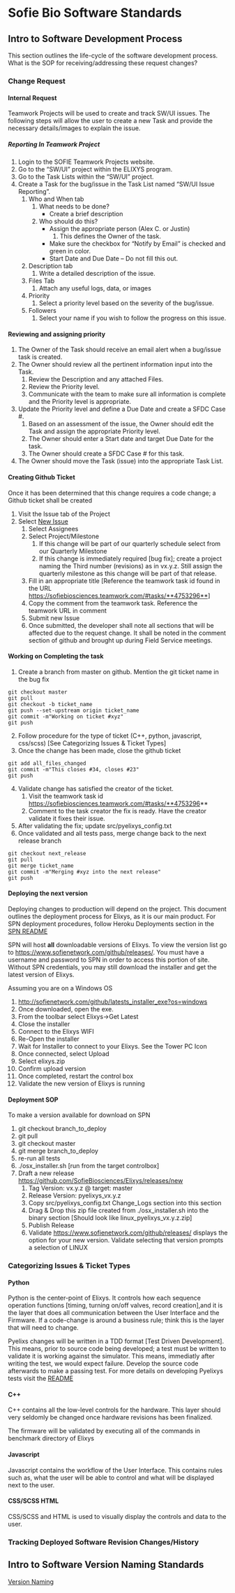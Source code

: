 # Sofie Bio Software Standards

## Intro to Software Development Process

This section outlines the life-cycle of the software development process. What is the SOP for receiving/addressing these request changes?

### Change Request

#### Internal Request
Teamwork Projects will be used to create and track SW/UI issues. The following steps will allow the user to create a new
Task and provide the necessary details/images to explain the issue.

##### Reporting In Teamwork Project
1. Login to the SOFIE Teamwork Projects website.
2. Go to the “SW/UI” project within the ELIXYS program.
3. Go to the Task Lists within the “SW/UI” project.
4. Create a Task for the bug/issue in the Task List named “SW/UI Issue Reporting”.
   1. Who and When tab
       1. What needs to be done?
          * Create a brief description
       2. Who should do this?
          * Assign the appropriate person (Alex C. or Justin)
              1. This defines the Owner of the task.
          * Make sure the checkbox for “Notify by Email” is checked and green in color.
          * Start Date and Due Date – Do not fill this out.
   2. Description tab
      1. Write a detailed description of the issue.
   3. Files Tab
      1. Attach any useful logs, data, or images
   4. Priority
      1. Select a priority level based on the severity of the bug/issue.
   5. Followers
      1. Select your name if you wish to follow the progress on this issue.
      
#### Reviewing and assigning priority
1. The Owner of the Task should receive an email alert when a bug/issue task is created.
2. The Owner should review all the pertinent information input into the Task.
    1. Review the Description and any attached Files.
    2. Review the Priority level.
    3. Communicate with the team to make sure all information is complete and the Priority level is appropriate.
3. Update the Priority level and define a Due Date and create a SFDC Case #.
    1. Based on an assessment of the issue, the Owner should edit the Task and assign the appropriate Priority level.
    2. The Owner should enter a Start date and target Due Date for the task.
    3. The Owner should create a SFDC Case # for this task.
4. The Owner should move the Task (issue) into the appropriate Task List.

#### Creating Github Ticket
Once it has been determined that this change requires a code change; a Github ticket shall be created
1. Visit the Issue tab of the Project
2. Select [New Issue](https://github.com/SofieBiosciences/Elixys/issues/new)
    1. Select Assignees
    2. Select Project/Milestone
        1.  If this change will be part of our quarterly schedule select from our Quarterly Milestone
        2.  If this change is immediately required [bug fix]; create a project naming the Third number (revisions) as in vx.y.z.  Still assign the quarterly milestone as this change will be part of that release.
    3. Fill in an appropriate title [Reference the teamwork task id found in the URL https://sofiebiosciences.teamwork.com/#tasks/**4753296**]
    4. Copy the comment from the teamwork task. Reference the teamwork URL in comment
    5. Submit new Issue
    6. Once submitted, the developer shall note all sections that will be affected due to the request change.  It shall be noted in the comment section of github and brought up during Field Service meetings.

#### Working on Completing the task
1.  Create a branch from master on github.  Mention the git ticket name in the bug fix
```
git checkout master
git pull
git checkout -b ticket_name
git push --set-upstream origin ticket_name
git commit -m"Working on ticket #xyz"
git push
```
2. Follow procedure for the type of ticket (C++, python, javascript, css/scss) [See Categorizing Issues & Ticket Types]
3. Once the change has been made, close the github ticket
```
git add all_files_changed
git commit -m"This closes #34, closes #23"
git push
```
4. Validate change has satisfied the creator of the ticket.
    1. Visit the teamwork task id https://sofiebiosciences.teamwork.com/#tasks/**4753296**
    2. Comment to the task creator the fix is ready.  Have the creator validate it fixes their issue.
5. After validating the fix; update src/pyelixys_config.txt
6. Once validated and all tests pass, merge change back to the next release branch
```
git checkout next_release
git pull
git merge ticket_name
git commit -m"Merging #xyz into the next release"
git push
```

#### Deploying the next version
Deploying changes to production will depend on the project.  This document outlines the deployment process for Elixys, as it is our main product.  For SPN deployment procedures, follow Heroku Deployments section in the [SPN README](https://github.com/SofieBiosciences/SPN/blob/master/README.md)

SPN will host **all** downloadable versions of Elixys.  To view the version list go to https://www.sofienetwork.com/github/releases/.  You must have a username and password to SPN in order to access this portion of site.  Without SPN credentials, you may still download the installer and get the latest version of Elixys.

Assuming you are on a Windows OS
1. http://sofienetwork.com/github/latests_installer_exe?os=windows
2. Once downloaded, open the exe.
3. From the toolbar select Elixys->Get Latest
4. Close the installer
5. Connect to the Elixys WIFI
6. Re-Open the installer
7. Wait for Installer to connect to your Elixys.  See the Tower PC Icon
8. Once connected, select Upload
9. Select elixys.zip
10. Confirm upload version
11. Once completed, restart the control box
12. Validate the new version of Elixys is running


#### Deployment SOP
To make a version available for download on SPN
1. git checkout branch_to_deploy
2. git pull
3. git checkout master
5. git merge branch_to_deploy
6. re-run all tests
7. ./osx_installer.sh [run from the target controlbox]
8. Draft a new release https://github.com/SofieBiosciences/Elixys/releases/new
    1. Tag Version: vx.y.z @ target: master
    2. Release Version: pyelixys_vx.y.z
    3. Copy src/pyelixys_config.txt Change_Logs section into this section
    4. Drag & Drop this zip file created from ./osx_installer.sh into the binary section [Should look like linux_pyelixys_vx.y.z.zip]
    5. Publish Release
    6. Validate https://www.sofienetwork.com/github/releases/ displays the option for your new version.  Validate selecting that version prompts a selection of LINUX

### Categorizing Issues & Ticket Types

#### Python
Python is the center-point of Elixys.  It controls how each sequence operation functions [timing, turning on/off valves, record creation],and it is the layer that does all communication between the User Interface and the Firmware.  If a code-change is around a business rule; think this is the layer that will need to change.

Pyelixs changes will be written in a TDD format [Test Driven Development].
This means, prior to source code being developed; a test must be written to validate it is working against the simulator.  This means, immediatly after writing the test, we would expect failure.  Develop the source code afterwards to make a passing test.  For more details on developing Pyelixys tests visit the [README](https://github.com/SofieBiosciences/Elixys/blob/master/src/test/README.md)


#### C++
C++ contains all the low-level controls for the hardware.  This layer should very seldomly be changed once hardware revisions has been finalized.


The firmware will be validated by executing all of the commands in benchmark directory of Elixys

#### Javascript
Javascript contains the workflow of the User Interface.  This contains rules such as, what the user will be able to control and what will be displayed next to the user.

#### CSS/SCSS HTML
CSS/SCSS and HTML is used to visually display the controls and data to the user.


### Tracking Deployed Software Revision Changes/History


## Intro to Software Version Naming Standards
[Version Naming](./Versions/version_naming.md)



